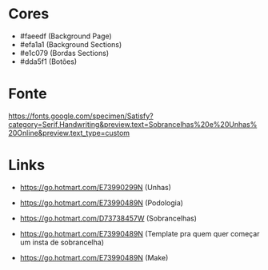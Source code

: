 # Cores

- #faeedf (Background Page)
- #efa1a1 (Background Sections)
- #e1c079 (Bordas Sections)
- #dda5f1 (Botões)

# Fonte 

https://fonts.google.com/specimen/Satisfy?category=Serif,Handwriting&preview.text=Sobrancelhas%20e%20Unhas%20Online&preview.text_type=custom

# Links

- https://go.hotmart.com/E73990299N (Unhas)
- https://go.hotmart.com/E73990489N (Podologia)

- https://go.hotmart.com/D73738457W (Sobrancelhas)
- https://go.hotmart.com/E73990489N (Template pra quem quer começar um insta de sobrancelha)

- https://go.hotmart.com/E73990489N (Make)